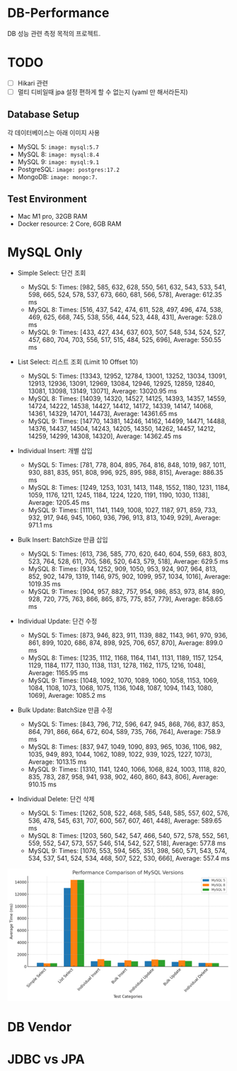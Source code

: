 # DB-Performance

DB 성능 관련 측정 목적의 프로젝트.

# TODO

- [ ] Hikari 관련
- [ ] 멀티 디비일때 jpa 설정 편하게 할 수 없는지 (yaml 만 해서라든지)

## Database Setup

각 데이터베이스는 아래 이미지 사용

* MySQL 5: `image: mysql:5.7`
* MySQL 8: `image: mysql:8.4`
* MySQL 9: `image: mysql:9.1`
* PostgreSQL: `image: postgres:17.2`
* MongoDB: `image: mongo:7.`

## Test Environment

* Mac M1 pro, 32GB RAM
* Docker resource: 2 Core, 6GB RAM

# MySQL Only

* Simple Select: 단건 조회
    * MySQL 5: Times: [982, 585, 632, 628, 550, 561, 632, 543, 533, 541, 598, 665, 524, 578, 537, 673, 660, 681, 566, 578], Average: 612.35 ms
    * MySQL 8: Times: [516, 437, 542, 474, 611, 528, 497, 496, 474, 538, 469, 625, 668, 745, 538, 556, 444, 523, 448, 431], Average: 528.0 ms
    * MySQL 9: Times: [433, 427, 434, 637, 603, 507, 548, 534, 524, 527, 457, 680, 704, 703, 556, 517, 515, 484, 525, 696], Average: 550.55 ms

* List Select: 리스트 조회 (Limit 10 Offset 10)
    * MySQL 5: Times: [13343, 12952, 12784, 13001, 13252, 13034, 13091, 12913, 12936, 13091, 12969, 13084, 12946, 12925, 12859, 12840, 13081, 13098, 13149, 13071], Average: 13020.95 ms
    * MySQL 8: Times: [14039, 14320, 14527, 14125, 14393, 14357, 14559, 14724, 14222, 14538, 14427, 14412, 14172, 14339, 14147, 14068, 14361, 14329, 14701, 14473], Average: 14361.65 ms
    * MySQL 9: Times: [14770, 14381, 14246, 14162, 14499, 14471, 14488, 14376, 14437, 14504, 14243, 14205, 14350, 14262, 14457, 14212, 14259, 14299, 14308, 14320], Average: 14362.45 ms

* Individual Insert: 개별 삽입
    * MySQL 5: Times: [781, 778, 804, 895, 764, 816, 848, 1019, 987, 1011, 930, 881, 835, 951, 808, 996, 925, 895, 988, 815], Average: 886.35 ms
    * MySQL 8: Times: [1249, 1253, 1031, 1413, 1148, 1552, 1180, 1231, 1184, 1059, 1176, 1211, 1245, 1184, 1224, 1220, 1191, 1190, 1030, 1138], Average: 1205.45 ms
    * MySQL 9: Times: [1111, 1141, 1149, 1008, 1027, 1187, 971, 859, 733, 932, 917, 946, 945, 1060, 936, 796, 913, 813, 1049, 929], Average: 971.1 ms

* Bulk Insert: BatchSize 만큼 삽입
    * MySQL 5: Times: [613, 736, 585, 770, 620, 640, 604, 559, 683, 803, 523, 764, 528, 611, 705, 586, 520, 643, 579, 518], Average: 629.5 ms
    * MySQL 8: Times: [934, 1252, 909, 1050, 953, 924, 907, 964, 813, 852, 902, 1479, 1319, 1146, 975, 902, 1099, 957, 1034, 1016], Average: 1019.35 ms
    * MySQL 9: Times: [904, 957, 882, 757, 954, 986, 853, 973, 814, 890, 928, 720, 775, 763, 866, 865, 875, 775, 857, 779], Average: 858.65 ms

* Individual Update: 단건 수정
    * MySQL 5: Times: [873, 946, 823, 911, 1139, 882, 1143, 961, 970, 936, 861, 899, 1020, 686, 874, 898, 925, 706, 657, 870], Average: 899.0 ms
    * MySQL 8: Times: [1235, 1112, 1168, 1164, 1141, 1131, 1189, 1157, 1254, 1129, 1184, 1177, 1130, 1138, 1131, 1278, 1162, 1175, 1216, 1048], Average: 1165.95 ms
    * MySQL 9: Times: [1048, 1092, 1070, 1089, 1060, 1058, 1153, 1069, 1084, 1108, 1073, 1068, 1075, 1136, 1048, 1087, 1094, 1143, 1080, 1069], Average: 1085.2 ms

* Bulk Update: BatchSize 만큼 수정
    * MySQL 5: Times: [843, 796, 712, 596, 647, 945, 868, 766, 837, 853, 864, 791, 866, 664, 672, 604, 589, 735, 766, 764], Average: 758.9 ms
    * MySQL 8: Times: [837, 947, 1049, 1090, 893, 965, 1036, 1106, 982, 1035, 949, 893, 1044, 1062, 1089, 1022, 939, 1025, 1227, 1073], Average: 1013.15 ms
    * MySQL 9: Times: [1310, 1141, 1240, 1066, 1068, 824, 1003, 1118, 820, 835, 783, 287, 958, 941, 938, 902, 460, 860, 843, 806], Average: 910.15 ms

* Individual Delete: 단건 삭제
    * MySQL 5: Times: [1262, 508, 522, 468, 585, 548, 585, 557, 602, 576, 536, 478, 545, 631, 707, 600, 567, 607, 461, 448], Average: 589.65 ms
    * MySQL 8: Times: [1203, 560, 542, 547, 466, 540, 572, 578, 552, 561, 559, 552, 547, 573, 557, 546, 514, 542, 527, 518], Average: 577.8 ms
    * MySQL 9: Times: [1076, 553, 594, 565, 351, 398, 560, 571, 543, 574, 534, 537, 541, 524, 534, 468, 507, 522, 530, 666], Average: 557.4 ms

![](images/.README_images/dbbeb896.png)

# DB Vendor

# JDBC vs JPA
